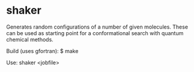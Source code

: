 shaker
======
Generates random configurations of a number of given molecules. These can be used as starting point for a conformational search with quantum chemical methods.

Build (uses gfortran):
$ make

Use:
shaker \<jobfile\>
